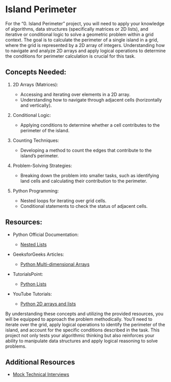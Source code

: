 # Island Perimeter

For the “0. Island Perimeter” project, you will need to apply your knowledge of algorithms, data structures (specifically matrices or 2D lists), and iterative or conditional logic to solve a geometric problem within a grid context. The goal is to calculate the perimeter of a single island in a grid, where the grid is represented by a 2D array of integers. Understanding how to navigate and analyze 2D arrays and apply logical operations to determine the conditions for perimeter calculation is crucial for this task.

## Concepts Needed:

1. 2D Arrays (Matrices):
	- Accessing and iterating over elements in a 2D array.
	- Understanding how to navigate through adjacent cells (horizontally and vertically).

2. Conditional Logic:
	- Applying conditions to determine whether a cell contributes to the perimeter of the island.

3. Counting Techniques:
	- Developing a method to count the edges that contribute to the island’s perimeter.

4. Problem-Solving Strategies:
	- Breaking down the problem into smaller tasks, such as identifying land cells and calculating their contribution to the perimeter.

5. Python Programming:
	- Nested loops for iterating over grid cells.
	- Conditional statements to check the status of adjacent cells.

## Resources:

- Python Official Documentation:

	- [Nested Lists](https://docs.python.org/3/tutorial/datastructures.html#nested-list-comprehensions)
- GeeksforGeeks Articles:

	- [Python Multi-dimensional Arrays](https://www.geeksforgeeks.org/python-using-2d-arrays-lists-the-right-way/)
- TutorialsPoint:

	- [Python Lists](https://www.tutorialspoint.com/python/python_lists.htm)
- YouTube Tutorials:

	- [Python 2D arrays and lists](https://www.youtube.com/watch?v=aNzepGawwCI)

By understanding these concepts and utilizing the provided resources, you will be equipped to approach the problem methodically. You’ll need to iterate over the grid, apply logical operations to identify the perimeter of the island, and account for the specific conditions described in the task. This project not only tests your algorithmic thinking but also reinforces your ability to manipulate data structures and apply logical reasoning to solve problems.

## Additional Resources

- [Mock Technical Interviews](https://www.youtube.com/watch?feature=shared&v=fFgEM6CMQc4)
